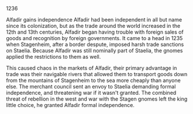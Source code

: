 1236






Alfadir gains independence
Alfadir had been independent in all but name since its colonization, but as the trade around the world increased in the 12th and 13th centuries, Alfadir began having trouble with foreign sales of goods and recognition by foreign governments.  It came to a head in 1235 when Stagenheim, after a border despute, imposed harsh trade sanctions on Staelia. Because Alfadir was still nominally part of Staelia, the gnomes applied the restrictions to them as well.

This caused chaos in the markets of Alfadir, their primary advantage in trade was their navigable rivers that allowed them to transport goods down from the mountains of Stagenheim to the sea more cheaply than anyone else.  The merchant council sent an envoy to Staelia demanding formal independence, and threatening war if it wasn't granted.  The combined threat of rebellion in the west and war with the Stagen gnomes left the king little choice, he granted Alfadir formal independence.